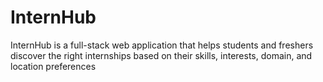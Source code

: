 # InternHub
InternHub is a full-stack web application that helps students and freshers discover the right internships based on their skills, interests, domain, and location preferences
